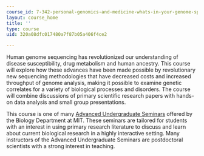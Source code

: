 ```yaml
---
course_id: 7-342-personal-genomics-and-medicine-whats-in-your-genome-spring-2014
layout: course_home
title: ''
type: course
uid: 320a08dfc017480a7f87b05a406f4ce2

---
```

Human genome sequencing has revolutionized our understanding of disease susceptibility, drug metabolism and human ancestry. This course will explore how these advances have been made possible by revolutionary new sequencing methodologies that have decreased costs and increased throughput of genome analysis, making it possible to examine genetic correlates for a variety of biological processes and disorders. The course will combine discussions of primary scientific research papers with hands-on data analysis and small group presentations.

This course is one of many [Advanced Undergraduate Seminars](https://biology.mit.edu/undergraduate/course_listings/advanced_undergraduate_seminars) offered by the Biology Department at MIT. These seminars are tailored for students with an interest in using primary research literature to discuss and learn about current biological research in a highly interactive setting. Many instructors of the Advanced Undergraduate Seminars are postdoctoral scientists with a strong interest in teaching.
